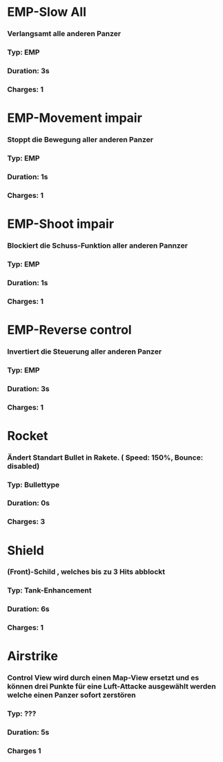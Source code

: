 # EMP-Slow All
### Verlangsamt alle anderen Panzer
### Typ: EMP
### Duration: 3s
### Charges: 1

# EMP-Movement impair
### Stoppt die Bewegung aller anderen Panzer
### Typ: EMP
### Duration: 1s
### Charges: 1

# EMP-Shoot impair
### Blockiert die Schuss-Funktion aller anderen Pannzer
### Typ: EMP
### Duration: 1s
### Charges: 1

# EMP-Reverse control
### Invertiert die Steuerung aller anderen Panzer
### Typ: EMP
### Duration: 3s
### Charges: 1

# Rocket
### Ändert Standart Bullet in Rakete. ( Speed: 150%, Bounce: disabled)
### Typ: Bullettype
### Duration: 0s
### Charges: 3

# Shield
### (Front)-Schild , welches bis zu 3 Hits abblockt
### Typ: Tank-Enhancement
### Duration: 6s
### Charges: 1

# Airstrike
### Control View wird durch einen Map-View ersetzt und es können drei Punkte für eine Luft-Attacke ausgewählt werden welche einen Panzer sofort zerstören
### Typ: ???
### Duration: 5s
### Charges 1
